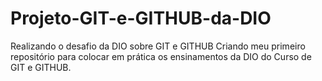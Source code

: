 # Projeto-GIT-e-GITHUB-da-DIO
Realizando o desafio da DIO sobre GIT e GITHUB
Criando meu primeiro repositório para colocar em prática os ensinamentos da DIO do Curso de GIT e GITHUB.

